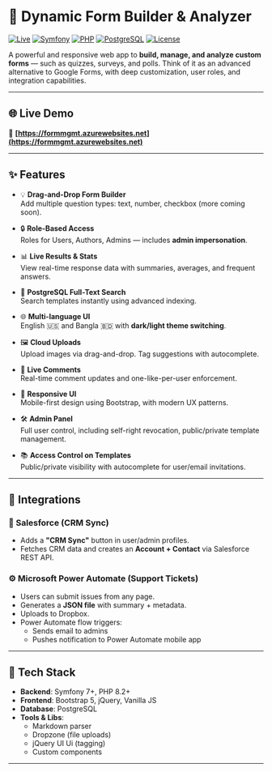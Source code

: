 # 🧩 Dynamic Form Builder & Analyzer

[![Live](https://img.shields.io/badge/demo-live-green?style=flat-square)](https://formmgmt.azurewebsites.net/)
[![Symfony](https://img.shields.io/badge/Symfony-7%2B-black?style=flat-square&logo=symfony)](https://symfony.com/)
[![PHP](https://img.shields.io/badge/PHP-8.2+-blue?style=flat-square&logo=php)](https://www.php.net/)
[![PostgreSQL](https://img.shields.io/badge/PostgreSQL-15+-blue?style=flat-square&logo=postgresql)](https://www.postgresql.org/)
[![License](https://img.shields.io/badge/license-MIT-lightgrey?style=flat-square)](LICENSE)

A powerful and responsive web app to **build, manage, and analyze custom forms** — such as quizzes, surveys, and polls. Think of it as an advanced alternative to Google Forms, with deep customization, user roles, and integration capabilities.

---

## 🌐 Live Demo

🔗 **[https://formmgmt.azurewebsites.net](https://formmgmt.azurewebsites.net)**

---

## ✨ Features

- 💡 **Drag-and-Drop Form Builder**  
  Add multiple question types: text, number, checkbox (more coming soon).

- 🔒 **Role-Based Access**  
  Roles for Users, Authors, Admins — includes **admin impersonation**.

- 📊 **Live Results & Stats**  
  View real-time response data with summaries, averages, and frequent answers.

- 🧠 **PostgreSQL Full-Text Search**  
  Search templates instantly using advanced indexing.

- 🌐 **Multi-language UI**  
  English 🇺🇸 and Bangla 🇧🇩 with **dark/light theme switching**.

- 🖼️ **Cloud Uploads**  
  Upload images via drag-and-drop. Tag suggestions with autocomplete.

- 💬 **Live Comments**  
  Real-time comment updates and one-like-per-user enforcement.

- 📱 **Responsive UI**  
  Mobile-first design using Bootstrap, with modern UX patterns.

- 🛠️ **Admin Panel**  
  Full user control, including self-right revocation, public/private template management.

- 📚 **Access Control on Templates**  
  Public/private visibility with autocomplete for user/email invitations.

---

## 🔌 Integrations

### 🔄 Salesforce (CRM Sync)
- Adds a **"CRM Sync"** button in user/admin profiles.
- Fetches CRM data and creates an **Account + Contact** via Salesforce REST API.

### ⚙️ Microsoft Power Automate (Support Tickets)
- Users can submit issues from any page.
- Generates a **JSON file** with summary + metadata.
- Uploads to Dropbox.
- Power Automate flow triggers:
  - Sends email to admins
  - Pushes notification to Power Automate mobile app

---

## 🧱 Tech Stack

- **Backend**: Symfony 7+, PHP 8.2+
- **Frontend**: Bootstrap 5, jQuery, Vanilla JS
- **Database**: PostgreSQL
- **Tools & Libs**:
  - Markdown parser
  - Dropzone (file uploads)
  - jQuery UI Ui (tagging)
  - Custom components

---
